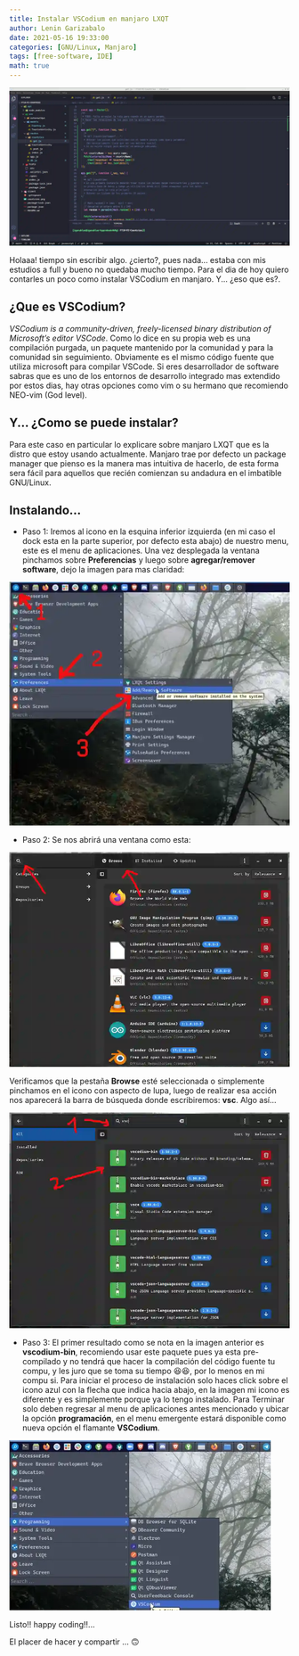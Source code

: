 ```yaml
---
title: Instalar VSCodium en manjaro LXQT
author: Lenin Garizabalo
date: 2021-05-16 19:33:00
categories: [GNU/Linux, Manjaro]
tags: [free-software, IDE]
math: true
---
```


![vscodium 1](/assets/img_posts/post7_img0.webp)

Holaaa! tiempo sin escribir algo. ¿cierto?, pues nada... estaba con mis estudios a full y bueno no quedaba mucho tiempo.
Para el dia de hoy quiero contarles un poco como instalar VSCodium en manjaro. Y... ¿eso que es?.

## ¿Que es VSCodium?

_VSCodium is a community-driven, freely-licensed binary distribution of Microsoft’s editor VSCode_. Como lo dice en su propia web es una compilación purgada, un paquete mantenido por la comunidad y para la comunidad sin seguimiento. Obviamente es el mismo código fuente que utiliza microsoft para compilar VSCode.
Si eres desarrollador de software sabras que es uno de los entornos de desarrollo integrado mas extendido por estos dias, hay otras opciones como vim o su hermano que recomiendo NEO-vim (God level).

## Y... ¿Como se puede instalar?

Para este caso en particular lo explicare sobre manjaro LXQT que es la distro que estoy usando actualmente.
Manjaro trae por defecto un package manager que pienso es la manera mas intuitiva de hacerlo, de esta forma sera fácil para aquellos que recién comienzan su andadura en el imbatible GNU/Linux.

## Instalando...

- Paso 1:
  Iremos al icono en la esquina inferior izquierda (en mi caso el dock esta en la parte superior, por defecto esta abajo) de nuestro menu, este es el menu de aplicaciones. Una vez desplegada la ventana pinchamos sobre **Preferencias** y luego sobre **agregar/remover software**, dejo la imagen para mas claridad:

![menu 1](/assets/img_posts/post7_img1.webp)

- Paso 2:
  Se nos abrirá una ventana como esta:

![package manager](/assets/img_posts/post7_img2.webp)

Verificamos que la pestaña **Browse** esté seleccionada o simplemente pinchamos en el icono con aspecto de lupa, luego de realizar esa acción nos aparecerá la barra de búsqueda donde escribiremos: **vsc**. Algo así...

![package manager 2](/assets/img_posts/post7_img3.webp)

- Paso 3:
  El primer resultado como se nota en la imagen anterior es **vscodium-bin**, recomiendo usar este paquete pues ya esta pre-compilado y no tendrá que hacer la compilación del código fuente tu compu, y les juro que se toma su tiempo 😆😆, por lo menos en mi compu si.
  Para iniciar el proceso de instalación solo haces click sobre el icono azul con la flecha que indica hacia abajo, en la imagen mi icono es diferente y es simplemente porque ya lo tengo instalado.
  Para Terminar solo deben regresar al menu de aplicaciones antes mencionado y ubicar la opción **programación**, en el menu emergente estará disponible como nueva opción el flamante **VSCodium**.

![vscodium 2](/assets/img_posts/post7_img4.webp)

Listo!! happy coding!!...

El placer de hacer y compartir … 🙃
